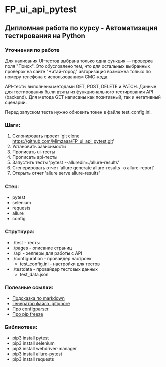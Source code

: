 # FP_ui_api_pytest

## Дипломная работа по курсу - Автоматизация тестирования на Python

### Уточнения по работе
Для написания UI-тестов выбрана только одна функция — проверка поля "Поиск". Это обусловлено тем, что для остальных выбранных проверок на сайте "Читай-город" авторизация возможна только по номеру телефона с использованием СМС-кода.

API-тесты выполнены методами GET, POST, DELETE и PATCH. Данные для тестирования были взяты из функционального тестирования API (backend). Для метода GET написаны как позитивный, так и негативный сценарии.

Перед запуском теста нужно обновить токен в файле test_config.ini.

### Шаги:
1. Склонировать проект 'git clone https://github.com/Mimzaaa/FP_ui_api_pytest.git'
2. Установить зависимости 
3. Прописать ui-тесты
4. Прописать api-тесты
3. Запустить тесты 'pytest --alluredir=./allure-results'
4. Сгенерировать отчет 'allure generate allure-results -o allure-report'
5. Открыть отчет 'allure serve allure-results'

### Стек:
- pytest
- selenium
- requests
- allure
- config

### Струткура:
- ./test - тесты
- ./pages - описание страниц
- ./api - хелперы для работы с API
- ./configuration - провайдер настроек
    - test_config.ini - настройки для тестов
- ./testdata - провайдер тестовых данных
    - test_data.json

### Полезные ссылки:
- [Подсказка по markdown](https://www.markdownguide.org/basic-syntax/)
- [Генератор файла .gitignore](https://www.toptal.com/developers/gitignore/)
- [Про configparser](https://docs.python.org/3/library/configparser.html#module-configparser)
- [Про pip freeze](https://pip.pypa.io/en/stable/cli/pip_freeze/)

### Библиотеки:
- pip3 install pytest
- pip3 install selenium
- pip3 install webdriver-manager
- pip3 install allure-pytest
- pip3 install requests